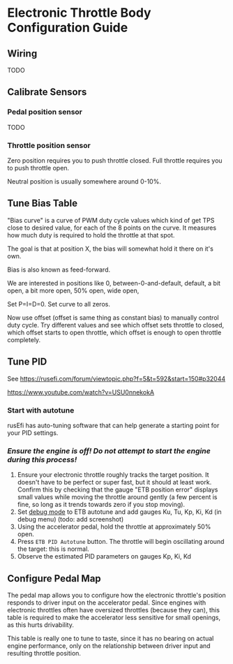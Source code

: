 # Electronic Throttle Body Configuration Guide

## Wiring

TODO

## Calibrate Sensors

### Pedal position sensor

TODO

### Throttle position sensor

Zero position requires you to push throttle closed. Full throttle requires you to push throttle open.

Neutral position is usually somewhere around 0-10%.

## Tune Bias Table

"Bias curve" is a curve of PWM duty cycle values which kind of get TPS close to desired value, for each of the 8 points on the curve.
It measures how much duty is required to hold the throttle at that spot.

The goal is that at position X, the bias will somewhat hold it there on it's own.

Bias is also known as feed-forward.

We are interested in positions like 0, between-0-and-default, default, a bit open, a bit more open, 50% open, wide open, 

Set P=I=D=0. Set curve to all zeros.

Now use offset (offset is same thing as constant bias) to manually control duty cycle. Try different values and see which offset sets throttle to closed, which offset
starts to open throttle, which offset is enough to open throttle completely.

## Tune PID

See https://rusefi.com/forum/viewtopic.php?f=5&t=592&start=150#p32044

https://www.youtube.com/watch?v=USU0nnekokA

### Start with autotune

rusEfi has auto-tuning software that can help generate a starting point for your PID settings.

### _Ensure the engine is off! Do not attempt to start the engine during this process!_

1. Ensure your electronic throttle roughly tracks the target position.  It doesn't have to be perfect or super fast, but it should at least work.  Confirm this by checking that the gauge "ETB position error" displays small values while moving the throttle around gently (a few percent is fine, so long as it trends towards zero if you stop moving).
2. Set [debug mode](Debug_Mode) to ETB autotune and add gauges Ku, Tu, Kp, Ki, Kd (in debug menu) (todo: add screenshot)
3. Using the accelerator pedal, hold the throttle at approximately 50% open.
4. Press `ETB PID Autotune` button.  The throttle will begin oscillating around the target: this is normal.
5. Observe the estimated PID parameters on gauges Kp, Ki, Kd

## Configure Pedal Map

The pedal map allows you to configure how the electronic throttle's position responds to driver input on the accelerator pedal.  Since engines with electronic throttles often have oversized throttles (because they can), this table is required to make the accelerator less sensitive for small openings, as this hurts drivability.

This table is really one to tune to taste, since it has no bearing on actual engine performance, only on the relationship between driver input and resulting throttle position.
